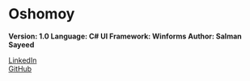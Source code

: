# **Oshomoy**

**Version: 1.0
Language: C#
UI Framework: Winforms
 Author: Salman Sayeed**

[LinkedIn](https://www.linkedin.com/in/salmansayeed25/)  
[GitHub]((https://github.com/salman-sayeed)) 
